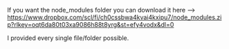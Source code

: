 If you want the node_modules folder you can download it here --> https://www.dropbox.com/scl/fi/ch0cssbwa4kvai4kxipu7/node_modules.zip?rlkey=oqt6da80t03xa9086h88t8yrg&st=efy4vodx&dl=0

I provided every single file/folder possible.
